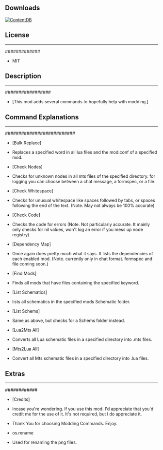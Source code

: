 ## Downloads
[![ContentDB](https://content.minetest.net/packages/DragonWrangler/modding_commands/shields/downloads/)](https://content.minetest.net/packages/DragonWrangler/modding_commands/)

## License ##
-------------
#############

 - MIT
 
## Description ##
-----------------
#################

 - [This mod adds several commands to hopefully help with modding.]
 
## Command Explanations ##
--------------------------
##########################

 - [Bulk Replace]
 - Replaces a specified word in all lua files and the mod.conf of a specified mod.
 
 - [Check Nodes]
 - Checks for unknown nodes in all mts files of the specified directory. for logging you can choose between a chat message, a formspec, or a file.
 
 - [Check Whitespace]
 - Checks for unusual whitespace like spaces followed by tabs, or spaces following the end of the text. (Note. May not always be 100% accurate)
 
 - [Check Code]
 - Checks the code for errors (Note. Not particularly accurate. It mainly only checks for nil values, won't log an error if you mess up node registry)
 
 - [Dependency Map]
 - Once again does pretty much what it says. It lists the dependencies of each enabled mod. (Note. currently only in chat format. formspec and file coming soon.)
 
 - [Find Mods]
 - Finds all mods that have files containing the specified keyword.
 
 - [List Schematics]
 - lists all schematics in the specified mods Schematic folder.
 
 - [List Schems]
 - Same as above, but checks for a Schems folder instead.
 
 - [Lua2Mts All]
 - Converts all Lua schematic files in a specified directory into .mts files.
 
 - [Mts2Lua All]
 - Convert all Mts schematic files in a specified directory into .lua files.
 
## Extras ##
------------
############
 
 - [Credits]
 - Incase you're wondering. If you use this mod. I'd appreciate that you'd credit me for the use of it. It's not required, but I do appreciate it.
 
 
 - Thank You for choosing Modding Commands. Enjoy.
 - os.rename
 - Used for renaming the png files.
 
 
